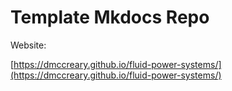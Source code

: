 # Template Mkdocs Repo

Website: 

[https://dmccreary.github.io/fluid-power-systems/](https://dmccreary.github.io/fluid-power-systems/)